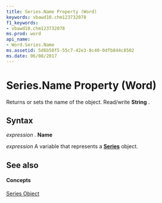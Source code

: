 ```yaml
---
title: Series.Name Property (Word)
keywords: vbawd10.chm123732078
f1_keywords:
- vbawd10.chm123732078
ms.prod: word
api_name:
- Word.Series.Name
ms.assetid: 5d6b50f5-55c7-42e3-8c40-0dfb844c8502
ms.date: 06/08/2017
---
```



# Series.Name Property (Word)

Returns or sets the name of the object. Read/write  **String** .


## Syntax

 _expression_ . **Name**

 _expression_ A variable that represents a **[Series](series-object-word.md)** object.


## See also


#### Concepts


[Series Object](series-object-word.md)

